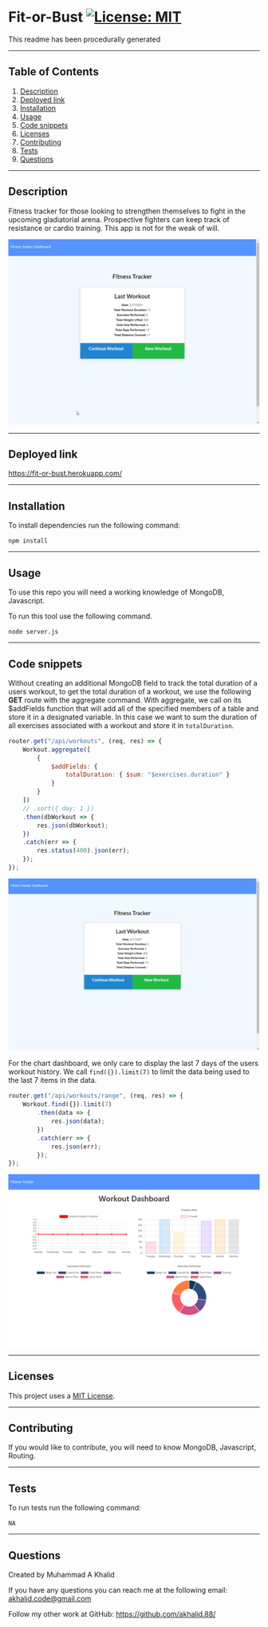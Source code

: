 # Fit-or-Bust  [![License: MIT](https://img.shields.io/badge/License-MIT-yellow.svg)](https://opensource.org/licenses/MIT) 
This readme has been procedurally generated 

-----------------------
## Table of Contents
1. [Description](#description)
2. [Deployed link](#deployed-link)
3. [Installation](#installation)
4. [Usage](#usage)
5. [Code snippets](#code-snippets)
6. [Licenses](#licenses)
7. [Contributing](#contributing)
8. [Tests](#tests)
9. [Questions](#questions)

-----------------------
## Description
Fitness tracker for those looking to strengthen themselves to fight in the upcoming gladiatorial arena. Prospective fighters can keep track of resistance or cardio training. This app is not for the weak of will.

![Action](readme/gif.gif)

-----------------------
## Deployed link
https://fit-or-bust.herokuapp.com/

-----------------------
## Installation
To install dependencies run the following command:
```
npm install
```

-----------------------
## Usage
To use this repo you will need a working knowledge of MongoDB, Javascript. 

To run this tool use the following command. 

```
node server.js
```
-----------------------
## Code snippets
Without creating an additional MongoDB field to track the total duration of a users workout, to get the total duration of a workout, we use the following **GET** route with the aggregate command. With aggregate, we call on its $addFields function that will add all of the specified members of a table and store it in a designated variable. In this case we want to sum the duration of all exercises associated with a workout and store it in `totalDuration`.

```javascript
router.get("/api/workouts", (req, res) => {
	Workout.aggregate([
		{
			$addFields: {
				totalDuration: { $sum: "$exercises.duration" }
			}
		}
	])
	// .sort({ day: 1 })
	.then(dbWorkout => {
		res.json(dbWorkout);
	})
	.catch(err => {
		res.status(400).json(err);
	});
});
```
![Main Page](readme/mainpage.png)


For the chart dashboard, we only care to display the last 7 days of the users workout history. We call `find({}).limit(7)` to limit the data being used to the last 7 items in the data. 

```javascript
router.get("/api/workouts/range", (req, res) => {
	Workout.find({}).limit(7)
		.then(data => {
			res.json(data);
		})
		.catch(err => {
			res.json(err);
		});
});
```
![chart](readme/charts.png)


-----------------------
## Licenses
This project uses a [MIT License](https://opensource.org/licenses/MIT). 

-----------------------
## Contributing
If you would like to contribute, you will need to know MongoDB, Javascript, Routing.

-----------------------
## Tests
To run tests run the following command:
```
NA
```

-----------------------
## Questions
Created by Muhammad A Khalid

If you have any questions you can reach me at the following email: [akhalid.code@gmail.com](mailto:akhalid.code@gmail.com)

Follow my other work at GitHub: https://github.com/akhalid.88/
